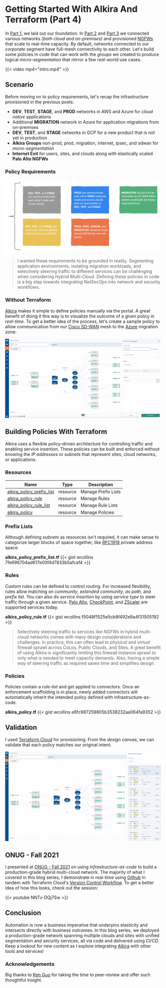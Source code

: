 # Getting Started With Alkira And Terraform (Part 4)


In [Part 1](https://wcollins.io/posts/2021/getting-started-with-alkira-and-terraform-part-1/), we laid out our foundation. In [Part 2](https://wcollins.io/posts/2021/getting-started-with-alkira-and-terraform-part-2/) and [Part 3](https://wcollins.io/posts/2021/getting-started-with-alkira-and-terraform-part-3/) we connected various networks _(both cloud and on-premises)_ and provisioned [NGFWs](https://docs.paloaltonetworks.com/vm-series/9-1/vm-series-deployment/about-the-vm-series-firewall.html) that scale to real-time capacity. By default, networks connected to our _corporate_ segment have full-mesh connectivity to each other. Let's build some policies in code that can work with the _groups_ we created to produce logical _micro-segmentation_ that mirror a few _real-world_ use cases.

{{< video mp4="intro.mp4" >}}

## Scenario
Before moving on to policy requirements, let's recap the infrastructure provisioned in the previous posts:

* **DEV**, **TEST**, **STAGE**, and **PROD** networks in AWS and Azure for _cloud native_ applications
* Additional **MIGRATION** network in Azure for application migrations from on-premises
* **DEV**, **TEST**, and **STAGE** networks in GCP for a new product that is not yet in production
* **Alkira Groups** non-prod, prod, migration, internet, ipsec, and sdwan for _micro-segmentation_
* **Internet Exit** for users, sites, and clouds along with elastically scaled **Palo Alto NGFWs**

### Policy Requirements
![Requirements](requirements.png "Requirements")

> I wanted these requirements to be grounded in reality. Segmenting application environments, isolating migration workloads, and selectively steering traffic to different services can be challenging when considering _Hybrid Multi-Cloud_. Defining these policies in code is a big step towards integrating _NetSecOps_ into network and security workflows.

### Without Terraform
[Alkira](https://alkira.com) makes it simple to define policies manually via the portal. A great benefit of doing it this way is to visualize the outcome of a given policy in _real-time_. To get a better idea of the process, let's create a sample policy to allow communication from our [Cisco SD-WAN](https://www.cisco.com/c/en/us/solutions/enterprise-networks/sd-wan/index.html) mesh to the [Azure](https://azure.microsoft.com/en-us/) migration zone:

![Portal Policy](portal-policy.gif "Policy")

## Building Policies With Terraform
Alkira uses a flexible policy-driven architecture for controlling traffic and enabling service insertion. These policies can be built and enforced without knowing the _IP addresses_ or _subnets_ that represent sites, cloud networks, or applications.

### Resources
| Name | Type | Description |
| ---- | ---- | ----------- |
| [alkira_policy_prefix_list](https://registry.terraform.io/providers/alkiranet/alkira/latest/docs/resources/policy_prefix_list) | resource | Manage Prefix Lists |
| [alkira_policy_rule](https://registry.terraform.io/providers/alkiranet/alkira/latest/docs/resources/policy_rule) | resource | Manage Rules |
| [alkira_policy_rule_list](https://registry.terraform.io/providers/alkiranet/alkira/latest/docs/resources/policy_rule_list) | resource | Manage Rule Lists |
| [alkira_policy](https://registry.terraform.io/providers/alkiranet/alkira/latest/docs/resources/policy) | resource | Manage Policies |

### Prefix Lists
Although defining _subnets_ as resources isn't required, it can make sense to categorize larger blocks of space together, like [RFC1918](https://datatracker.ietf.org/doc/html/rfc1918) private address space.

**alkira_policy_prefix_list.tf**
{{< gist wcollins 7fe696704ad617e00f4d7833b5afcaf4 >}}

### Rules
Custom rules can be defined to control routing. For increased flexibility, rules allow matching on _community_, _extended community_, _as path_, and _prefix list_. You can also do _service insertion_ by using _service type_ to steer traffic through a given service. [Palo Alto](https://docs.paloaltonetworks.com/vm-series.html), [CheckPoint](https://www.checkpoint.com/quantum/virtual-systems/), and [ZScaler](https://www.zscaler.com/products/zscaler-internet-access) are supported services today.

**alkira_policy_rule.tf**
{{< gist wcollins f5048f1525e5cb8f492e9a4f31505192 >}}

> Selectively steering traffic to services like _NGFWs_ in hybrid multi-cloud networks comes with many design considerations and challenges. In practice, this can often lead to _physical_ and _virtual_ firewall sprawl across CoLos, Public Clouds, and Sites. A great benefit of using Alkira is significantly limiting this firewall instance sprawl to only what is needed to meet capacity demands. Also, having a simple way of steering traffic as required saves time and simplifies design.

### Policies
Policies contain a _rule-list_ and get applied to connectors. Once an enforcement scaffolding is in place, newly added connectors will automatically inherit the intended policy defined with infrastructure-as-code.

**alkira_policy.tf**
{{< gist wcollins e6fc987259805b3538232aa064fa9352 >}}

## Validation
I used [Terraform Cloud](https://www.terraform.io/cloud) for provisioning. From the _design canvas_, we can validate that each policy matches our original intent.

![Validation](validation.gif "Validation")

## ONUG - Fall 2021
I presented at [ONUG - Fall 2021](https://onug.net/events/alkira-proof-of-concept-harnessing-infrastructure-as-code-to-deliver-elastic-networks-of-the-future/) on using _infrastructure-as-code_ to build a production-grade hybrid multi-cloud network. The majority of what I covered in this blog series, I demonstrate in real-time using [Github](https://github.com) in tandem with Terraform Cloud's [Version Control Workflow](https://www.terraform.io/docs/cloud/run/ui.html). To get a better idea of how this looks, check out the session:

{{< youtube NNTv-DQj7Sw >}}

## Conclusion
Automation is now a business imperative that underpins elasticity and intersects directly with business outcomes. In this blog series, we deployed a production-grade network spanning multiple clouds and sites with unified segmentation and security services, all via code and delivered using _CI/CD_. Keep a lookout for new content as I explore integrating [Alkira](https://alkira.com) with other tools and services!

### Acknowledgements
Big thanks to [Ken Guo](https://www.linkedin.com/in/kenguo/) for taking the time to peer-review and offer such thoughtful insight.
